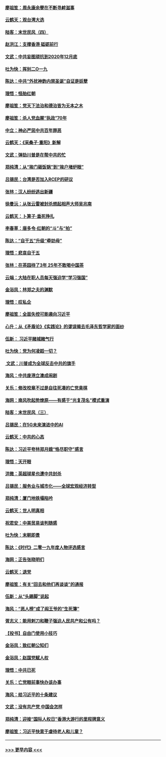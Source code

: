 #### [廖祖笙：周永康余孽在不断寻衅滋事](../pages/nsc993/n11751013.md?t=12290955) 
#### [云鹤天：观台湾大选](../pages/nsc993/n11751007.md?t=12290955) 
#### [陆客：末世民风（四）](../pages/nsc993/n11749203.md?t=12290955) 
#### [赵洪江：支撑香港 砥砺前行](../pages/nsc993/n11748482.md?t=12290955) 
#### [文武：中共妄图顽抗到2020年12月底](../pages/nsc993/n11748446.md?t=12290955) 
#### [吐为快：挥别二O一九](../pages/nsc993/n11748411.md?t=12290955) 
#### [陈达：中共“外扰神韵内禁圣诞”自证是妖孽](../pages/nsc993/n11748226.md?t=12290955) 
#### [理悟：怪胎红朝](../pages/nsc993/n11748206.md?t=12290955) 
#### [廖祖笙：党天下法治和德治皆为无本之木](../pages/nsc993/n11748135.md?t=12290955) 
#### [廖祖笙：杀人党血腥“执政”70年](../pages/nsc993/n11745144.md?t=12290955) 
#### [中立：神必严惩中共百年罪恶](../pages/nsc993/n11744970.md?t=12290955) 
#### [云鹤天：《采桑子‧重阳》新解](../pages/nsc993/n11744948.md?t=12290955) 
#### [文武：弹劾川普是在帮中共的忙](../pages/nsc993/n11744758.md?t=12290955) 
#### [郑纯清：从“挨门砸饭锅”到“挨户堵炉眼”](../pages/nsc993/n11744745.md?t=12290955) 
#### [吕锡民：台湾是否加入RCEP的研议](../pages/nsc993/n11744701.md?t=12290955) 
#### [张林：汉人纷纷逃出新疆](../pages/nsc993/n11743530.md?t=12290955) 
#### [徐曼沅：从张云雷被封杀想起相声大师吴兆南](../pages/nsc993/n11741816.md?t=12290955) 
#### [云鹤天：卜算子‧垂死挣扎](../pages/nsc993/n11739956.md?t=12290955) 
#### [李春草：唐多令‧红朝的“斗”与“拍”](../pages/nsc993/n11739830.md?t=12290955) 
#### [陈达：“自干五”升级“牵妨母”](../pages/nsc993/n11739724.md?t=12290955) 
#### [理悟：悲哀自干五](../pages/nsc993/n11739547.md?t=12290955) 
#### [张林：在茶园待了3年 25年不敢喝中国茶](../pages/nsc993/n11739240.md?t=12290955) 
#### [云端：大陆在职人员每天强迫学“学习强国”](../pages/nsc993/n11738735.md?t=12290955) 
#### [金浴凤：林郑之夫的渊默](../pages/nsc993/n11737735.md?t=12290955) 
#### [理悟：叹私企](../pages/nsc993/n11737715.md?t=12290955) 
#### [廖祖笙：全面失控可能袭向习近平](../pages/nsc993/n11737704.md?t=12290955) 
#### [心升：从《矛盾论》《实践论》的谬误揭去毛泽东哲学家的面纱](../pages/nsc993/n11736962.md?t=12290955) 
#### [伍新： 习近平赌城赌气行](../pages/nsc993/n11736929.md?t=12290955) 
#### [吐为快：党为何凌蹈一切？](../pages/nsc993/n11736915.md?t=12290955) 
#### [ 文武：川普成为全球反击中共的旗手](../pages/nsc993/n11736882.md?t=12290955) 
#### [海风：中共废港立澳成闹剧](../pages/nsc993/n11735857.md?t=12290955) 
#### [关乐：修改校章不过是自往死凑的亡党臭棋](../pages/nsc993/n11735097.md?t=12290955) 
#### [海网：南风吹起势燎原——有感于“光复茂名”模式重演](../pages/nsc993/n11732308.md?t=12290955) 
#### [陆客：末世民风（三）](../pages/nsc993/n11732211.md?t=12290955) 
#### [吕锡民：在5G未来演进中的AI](../pages/nsc993/n11730010.md?t=12290955) 
#### [云鹤天：中共的心态](../pages/nsc993/n11729906.md?t=12290955) 
#### [陈达：习近平夸林郑月娥“恪尽职守”感言](../pages/nsc993/n11729881.md?t=12290955) 
#### [理悟：天开眼](../pages/nsc993/n11729699.md?t=12290955) 
#### [洪微：英超球星也遭中共封杀](../pages/nsc993/n11727243.md?t=12290955) 
#### [吕锡民：服务业与城市化——全球宏观经济转型](../pages/nsc993/n11725845.md?t=12290955) 
#### [郑纯清：厦门地铁塌陷吟](../pages/nsc993/n11725813.md?t=12290955) 
#### [云鹤天：世人明真相](../pages/nsc993/n11725621.md?t=12290955) 
#### [祝君安：中美贸易谈判随感](../pages/nsc993/n11725609.md?t=12290955) 
#### [吐为快：末朝即景](../pages/nsc993/n11723365.md?t=12290955) 
#### [陈达：《时代》二零一九年度人物评选感言](../pages/nsc993/n11723337.md?t=12290955) 
#### [海网：正告张晓明们](../pages/nsc993/n11723228.md?t=12290955) 
#### [云鹤天：退党](../pages/nsc993/n11723056.md?t=12290955) 
#### [廖祖笙：有关“回去和他们再谈谈”的通报](../pages/nsc993/n11722442.md?t=12290955) 
#### [伍新：从“头踢脚”说起](../pages/nsc993/n11722429.md?t=12290955) 
#### [海风：“恶人榜”成了阎王爷的“生死簿”](../pages/nsc993/n11722272.md?t=12290955) 
#### [胥志义：能用剌刀和鞭子强迫人民共产和公有吗？](../pages/nsc993/n11720569.md?t=12290955) 
#### [【投书】自由门使用小技巧](../pages/nsc993/n11720180.md?t=12290955) 
#### [金浴凤：致红朝公知们](../pages/nsc993/n11720563.md?t=12290955) 
#### [金浴凤：赵国党赋人权](../pages/nsc993/n11720533.md?t=12290955) 
#### [理悟：中共已死](../pages/nsc993/n11720233.md?t=12290955) 
#### [关乐：亡党眼前事快办该办事](../pages/nsc993/n11719160.md?t=12290955) 
#### [海风：给习近平的十条建议](../pages/nsc993/n11717616.md?t=12290955) 
#### [文武：没有共产党 中国会怎样](../pages/nsc993/n11717584.md?t=12290955) 
#### [郑纯清：迎接“国际人权日”香港大游行的里程牌意义](../pages/nsc993/n11717417.md?t=12290955) 
#### [廖祖笙：习近平快意于虐待老人和儿童？](../pages/nsc993/n11715313.md?t=12290955) 

----
#### [ >>> 更早内容 <<< ](../indexes/nsc993-earlier.md)
